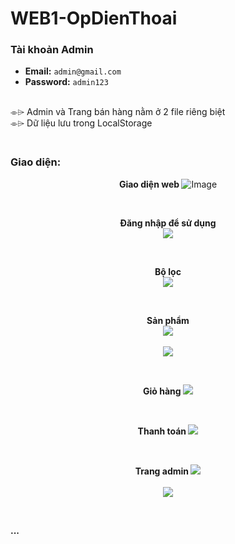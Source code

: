 # WEB1-OpDienThoai

<h3><b>Tài khoản Admin</b></h3>

- **Email:** `admin@gmail.com`
- **Password:** `admin123`
<br>
⌯⌲ Admin và Trang bán hàng nằm ở 2 file riêng biệt
<br>
⌯⌲ Dữ liệu lưu trong LocalStorage
<br>

<h3><br>Giao diện: </br></h3>
 <p align="center">
  <b>  Giao diện web </b>
  <img alt="Image" src="https://github.com/user-attachments/assets/02c4a826-aa4e-4164-a84b-b67731245ba9" style="max-width:100%;"/>
</p>
<br>

<p align="center">
  <b> Đăng nhập để sử dụng </b>
<br>
  <img src="https://github.com/user-attachments/assets/253fe6ec-2af2-4578-9caf-7ffb3b618272" style="max-width:100%;"/>
</p>
<br>

<p align="center">
  <b> Bộ lọc </b>
<br>
  <img src="https://github.com/user-attachments/assets/869dc546-3dbb-42a6-9238-9c3693f43794" style="max-width:100%;"/>
</p>
<br>

<p align="center">
  <b> Sản phẩm </b>
  <br>
  <img src="https://github.com/user-attachments/assets/9294f69a-dd1d-4d10-af73-7390335f801e" style="max-width:100%;"/>
  <br>
  <br>
  <img src="https://github.com/user-attachments/assets/565ca99f-7cf0-494b-8437-fbc4b0019c1d" style="max-width:100%;" />
</p>
<br>

<p align="center">
  <b> Giỏ hàng </b>
  <img src="https://github.com/user-attachments/assets/134e148f-5d19-4507-954c-e1914fd1b0e9" style="max-width:100%;"/>
</p>
<br>

<p align="center">
  <b> Thanh toán </b>
  <img src="https://github.com/user-attachments/assets/6825e432-d249-4769-9648-65e1207a47f0" style="max-width:100%;" />
</p>
<br>

<p align="center">
  <b> Trang admin </b>
  <img src="https://github.com/user-attachments/assets/467d79bb-ef32-4bc6-b15f-de8dc5df9e46" style="max-width:100%;"/>
  <br>
  <br>
  <img src="https://github.com/user-attachments/assets/8c12a0fd-cb3f-4866-80c6-605af0921289" style="max-width:100%;"/>
</p>
<br>

<b>...</b>

